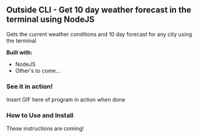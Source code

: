 ## Outside CLI - Get 10 day weather forecast in the terminal using NodeJS  

Gets the current weather conditions and 10 day forecast for any city using the 
terminal

**Built with:**  
- NodeJS
- Other's to come...

### See it in action!  

Insert GIF here of program in action when done

### How to Use and Install  

These instructions are coming!